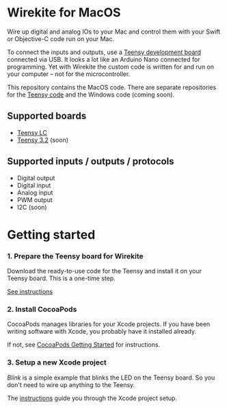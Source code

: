 # Wirekite for MacOS

Wire up digital and analog IOs to your Mac and control them with your Swift or Objective-C code run on your Mac.

To connect the inputs and outputs, use a [Teensy development board](https://www.pjrc.com/teensy/) connected via USB. It looks a lot like an Arduino Nano connected for programming. Yet with Wirekite the custom code is written for and run on your computer – not for the microcontroller.

This repository contains the MacOS code. There are separate repositories for the [Teensy code](https://github.com/manuelbl/Wirekite) and the Windows code (coming soon).

## Supported boards

- [Teensy LC](https://www.pjrc.com/store/teensylc.html)
- [Teensy 3.2](https://www.pjrc.com/store/teensy32.html) (soon)

## Supported inputs / outputs / protocols

- Digital output
- Digital input
- Analog input
- PWM output
- I2C (soon)


# Getting started

### 1. Prepare the Teensy board for Wirekite

Download the ready-to-use code for the Teensy and install it on your Teensy board. This is a one-time step.

[See instructions](https://github.com/manuelbl/Wirekite/blob/master/docs/prepare_teensy.md)

### 2. Install CocoaPods

CocoaPods manages libraries for your Xcode projects. If you have been writing software with Xcode, you probably have it installed already.

If not, see [CocoaPods Getting Started](https://guides.cocoapods.org/using/getting-started.html) for instructions.

### 3. Setup a new Xcode project

*Blink* is a simple example that blinks the LED on the Teensy board.
So you don't need to wire up anything to the Teensy.

The [instructions](xx) guide you through the Xcode project setup.